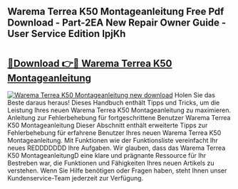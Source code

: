 ## Warema Terrea K50 Montageanleitung Free Pdf Download - Part-2EA New Repair Owner Guide - User Service Edition IpjKh

# <h2><a href="http://df6cuso.blite.top/?on=Warema+Terrea+K50+Montageanleitung">🔗Download 👉🔴 Warema Terrea K50 Montageanleitung</a></h2>

[![Warema Terrea K50 Montageanleitung new download](https://i.imgur.com/lujVjoI.png)](http://df6cuso.blite.top/?on=Warema+Terrea+K50+Montageanleitung)
Holen Sie das Beste daraus heraus! Dieses Handbuch enthält Tipps und Tricks, um die Leistung Ihres neuen Warema Terrea K50 Montageanleitung zu maximieren. Anleitung zur Fehlerbehebung für fortgeschrittene Benutzer Warema Terrea K50 Montageanleitung Dieser Abschnitt enthält erweiterte Tipps zur Fehlerbehebung für erfahrene Benutzer Ihres neuen Warema Terrea K50 Montageanleitung. Mit Funktionen wie der Funktionsliste vereinfacht Ihr neues REDDDDDDD Ihre Aufgaben. Wir glauben, dass das Warema Terrea K50 MontageanleitungD eine klare und prägnante Ressource für Ihr Bestreben war, die Funktionen und Fähigkeiten Ihres neuen Artikels zu verstehen. Wenn Sie Hilfe benötigen oder Fragen haben, steht Ihnen unser Kundenservice-Team jederzeit zur Verfügung.
